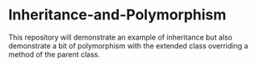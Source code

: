 # Inheritance-and-Polymorphism
This repository will demonstrate an example of inheritance but also demonstrate a bit of polymorphism with the extended class overriding a method of the parent class.
